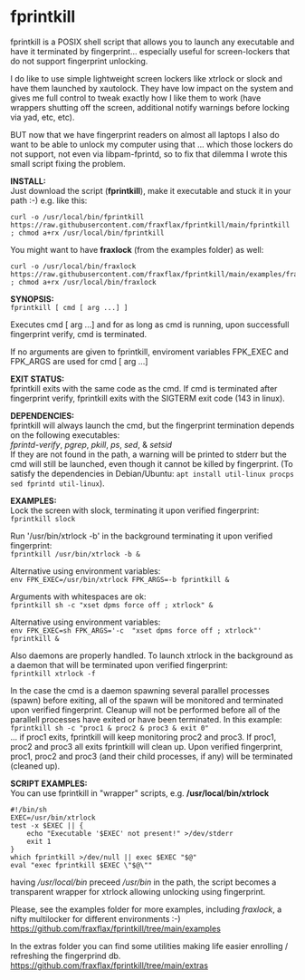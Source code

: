# fprintkill
fprintkill is a POSIX shell script that allows you to launch any executable and have it terminated by fingerprint... especially useful for screen-lockers that do not support fingerprint unlocking.

I do like to use simple lightweight screen lockers like xtrlock or slock and have them launched by xautolock. They have low impact on the system and gives me full control to tweak exactly how I like them to work (have wrappers shutting off the screen, additional notify warnings before locking via yad, etc, etc).

BUT now that we have fingerprint readers on almost all laptops I also do want to be able to unlock my computer using that ... which those lockers do not support, not even via libpam-fprintd, so to fix that dilemma I wrote this small script fixing the problem.


__INSTALL:__ <br/>
Just download the script (__fprintkill__), make it executable and stuck it in your path :-) e.g. like this:
```
curl -o /usr/local/bin/fprintkill https://raw.githubusercontent.com/fraxflax/fprintkill/main/fprintkill ; chmod a+rx /usr/local/bin/fprintkill
```
You might want to have __fraxlock__ (from the examples folder) as well:
```
curl -o /usr/local/bin/fraxlock https://raw.githubusercontent.com/fraxflax/fprintkill/main/examples/fraxlock ; chmod a+rx /usr/local/bin/fraxlock
```

__SYNOPSIS:__ <br/>
`fprintkill [ cmd [ arg ...] ]`

Executes cmd [ arg ...] and for as long as cmd is running, upon successfull fingerprint verify, cmd is terminated.

If no arguments are given to fprintkill, enviroment variables FPK_EXEC and FPK_ARGS are used for cmd [ arg ...]

__EXIT STATUS:__ <br/>
fprintkill exits with the same code as the cmd.  If cmd is terminated after fingerprint verify, fprintkill exits with the SIGTERM exit code (143 in linux).

__DEPENDENCIES:__ <br/>
fprintkill will always launch the cmd, but the fingerprint termination depends on the following executables: <br />
_fprintd-verify_, _pgrep_, _pkill_, _ps_, _sed_, & _setsid_ <br />
If they are not found in the path, a warning will be printed to stderr but the cmd will still be launched, even though it cannot be killed by fingerprint. (To satisfy the dependencies in Debian/Ubuntu: `apt install util-linux procps sed fprintd util-linux`).

__EXAMPLES:__ <br/>
Lock the screen with slock, terminating it upon verified fingerprint: <br/>
`fprintkill slock`

Run '/usr/bin/xtrlock -b' in the background terminating it upon verified fingerprint: <br/>
`fprintkill /usr/bin/xtrlock -b &`

Alternative using environment variables: <br/>
`env FPK_EXEC=/usr/bin/xtrlock FPK_ARGS=-b fprintkill &`

Arguments with whitespaces are ok: <br/>
`fprintkill sh -c "xset dpms force off ; xtrlock" &`

Alternative using environment variables: <br/>
`env FPK_EXEC=sh FPK_ARGS='-c  "xset dpms force off ; xtrlock"' fprintkill &`

Also daemons are properly handled. To launch xtrlock in the background as a daemon that will be terminated upon verified fingerprint: <br/>
`fprintkill xtrlock -f`

 In the case the cmd is a daemon spawning several parallel processes (spawn) before exiting, all of the spawn will be monitored and terminated upon verified fingerprint. Cleanup will not be performed before all of the parallell processes have exited or have been terminated. In this example: <br/>
`fprintkill sh -c "proc1 & proc2 & proc3 & exit 0"` <br/>
 ... if proc1 exits, fprintkill will keep monitoring proc2 and proc3. If proc1, proc2 and proc3 all exits fprintkill will clean up. Upon verified fingerprint, proc1, proc2 and proc3 (and their child processes, if any) will be terminated (cleaned up).

__SCRIPT EXAMPLES:__ <br/>
You can use fprintkill in "wrapper" scripts, e.g. __/usr/local/bin/xtrlock__
```shell
#!/bin/sh
EXEC=/usr/bin/xtrlock
test -x $EXEC || { 
    echo "Executable '$EXEC' not present!" >/dev/stderr
    exit 1
}
which fprintkill >/dev/null || exec $EXEC "$@"
eval "exec fprintkill $EXEC \"$@\""
```
having _/usr/local/bin_ preceed _/usr/bin_ in the path, the script becomes a transparent wrapper for xtrlock allowing unlocking using fingerprint.

Please, see the examples folder for more examples, including _fraxlock_, a nifty multilocker for different environments :-) <br/>
https://github.com/fraxflax/fprintkill/tree/main/examples

In the extras folder you can find some utilities making life easier enrolling / refreshing the fingerprind db.
https://github.com/fraxflax/fprintkill/tree/main/extras
